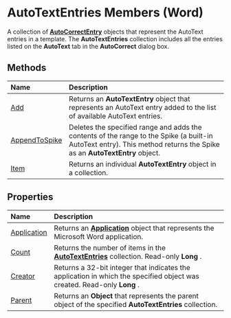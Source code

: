 
# AutoTextEntries Members (Word)
A collection of  **[AutoCorrectEntry](33173958-42eb-00ef-7f37-41f95ed47f87.md)** objects that represent the AutoText entries in a template. The **AutoTextEntries** collection includes all the entries listed on the **AutoText** tab in the **AutoCorrect** dialog box.

## Methods



|**Name**|**Description**|
|:-----|:-----|
|[Add](7ffa87f9-a23c-1847-3907-84c95f2b7f73.md)|Returns an  **AutoTextEntry** object that represents an AutoText entry added to the list of available AutoText entries.|
|[AppendToSpike](c54857c4-1a4b-34fc-8510-592276bd1753.md)|Deletes the specified range and adds the contents of the range to the Spike (a built-in AutoText entry). This method returns the Spike as an  **AutoTextEntry** object.|
|[Item](67118586-5139-953d-3b84-3aec644e3cd9.md)|Returns an individual  **AutoTextEntry** object in a collection.|

## Properties



|**Name**|**Description**|
|:-----|:-----|
|[Application](08589e55-10fa-d0a7-8916-1c2da0c81f0e.md)|Returns an  **[Application](d1cf6f8f-4e88-bf01-93b4-90a83f79cb44.md)** object that represents the Microsoft Word application.|
|[Count](88dd1f25-230c-fdf3-88e1-5de3160db761.md)|Returns the number of items in the  **[AutoTextEntries](4e4d92b3-d259-84b7-061f-82065e177c29.md)** collection. Read-only **Long** .|
|[Creator](0496ecb3-8797-32c4-62b2-aadfa5900898.md)|Returns a 32-bit integer that indicates the application in which the specified object was created. Read-only  **Long** .|
|[Parent](7d248d75-3b97-46c8-bc80-19827a0bc2d1.md)|Returns an  **Object** that represents the parent object of the specified **AutoTextEntries** collection.|
